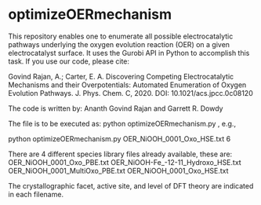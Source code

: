 # optimizeOERmechanism

This repository enables one to enumerate all possible electrocatalytic pathways underlying the oxygen evolution reaction (OER) on a given electrocatalyst surface. It uses the Gurobi API in Python to accomplish this task. If you use our code, please cite: 

Govind Rajan, A.; Carter, E. A. Discovering Competing Electrocatalytic Mechanisms and their Overpotentials: Automated Enumeration of Oxygen Evolution Pathways. J. Phys. Chem. C, 2020. DOI: 10.1021/acs.jpcc.0c08120

The code is written by: Ananth Govind Rajan and Garrett R. Dowdy

The file is to be executed as: python optimizeOERmechanism.py <name-of-species-library-file> <number-of-reactions-to-consider>, e.g.,

python optimizeOERmechanism.py OER_NiOOH_0001_Oxo_HSE.txt 6

There are 4 different species library files already available, these are:
OER_NiOOH_0001_Oxo_PBE.txt
OER_NiOOH-Fe_-12-11_Hydroxo_HSE.txt
OER_NiOOH_0001_MultiOxo_PBE.txt
OER_NiOOH_0001_Oxo_HSE.txt

The crystallographic facet, active site, and level of DFT theory are indicated in each filename.

